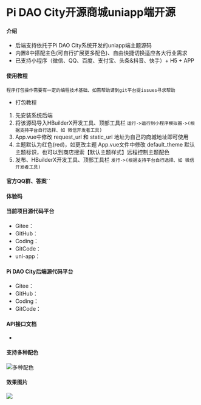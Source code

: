 # Pi DAO City开源商城uniapp端开源

#### 介绍

* 后端支持依托于Pi DAO City系统开发的uniapp端主题源码
* 内置8中搭配主色(可自行扩展更多配色)、自由快捷切换适应各大行业需求
* 已支持小程序（微信、QQ、百度、支付宝、头条&抖音、快手）+ H5 + APP

#### 使用教程

`程序打包操作需要有一定的编程技术基础、如需帮助请到git平台提issues寻求帮助`

* 打包教程 

1. 先安装系统后端
2. 将该源码导入HBuilderX开发工具、顶部工具栏 `运行->运行到小程序模拟器->(根据支持平台自行选择、如 微信开发者工具)`
3. App.vue中修改 request_url 和 static_url 地址为自己的商城地址即可使用
4. 主题默认为红色(red)，如更改主题 App.vue文件中修改 default_theme 默认主题标识，也可以到商店搜索【默认主题样式】远程控制主题配色
5. 发布、HBuilderX开发工具、顶部工具栏 `发行->(根据支持平台自行选择、如 微信开发者工具)`

#### 官方QQ群、答案``



#### 体验码

#### 当前项目源代码平台

* Gitee：
* GitHub：
* Coding：
* GitCode：
* uni-app：

#### Pi DAO City后端源代码平台

* Gitee：
* GitHub：
* Coding：
* GitCode：

#### API接口文档

* 

#### 支持多种配色

![多种配色](https://shopxoserver.oss-cn-beijing.aliyuncs.com/demo/app/color.png "配色.jpg")

#### 效果图片

![](C:\Users\MJun\Desktop\page.png)
